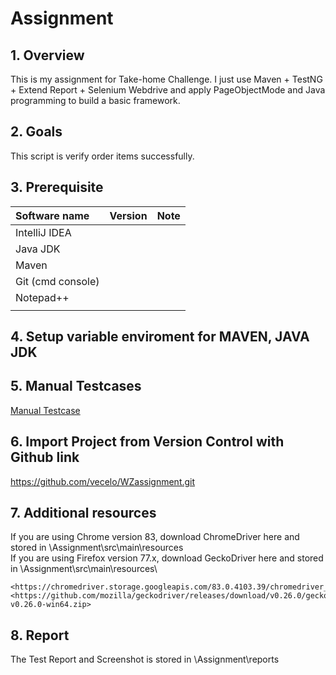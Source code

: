 # Assignment
 
## 1. Overview
This is my assignment for Take-home Challenge.
I just use Maven + TestNG + Extend Report + Selenium Webdrive and apply PageObjectMode and Java programming to build a basic framework.

## 2. Goals
This script is verify order items successfully.


## 3. Prerequisite

Software name|Version|Note
:--- | --- | ---
IntelliJ IDEA ||||
Java JDK ||||
Maven | | |
Git (cmd console) ||||
Notepad++ ||||
| | | |

## 4. Setup variable enviroment for MAVEN, JAVA JDK

## 5. Manual Testcases
[Manual Testcase](https://github.com/vecelo/WZassignment/blob/master/WizeLine_Testcase.xlsx)

## 6. Import Project from Version Control with Github link
<https://github.com/vecelo/WZassignment.git>

## 7. Additional resources   
If you are using Chrome version 83, download ChromeDriver here and stored in <Your folder>\Assignment\src\main\resources\
If you are using Firefox version 77.x, download GeckoDriver here and stored in <Your folder>\Assignment\src\main\resources\

    <https://chromedriver.storage.googleapis.com/83.0.4103.39/chromedriver_win32.zip>
    <https://github.com/mozilla/geckodriver/releases/download/v0.26.0/geckodriver-v0.26.0-win64.zip>

## 8. Report
The Test Report and Screenshot is stored in <Your folder>\Assignment\reports
